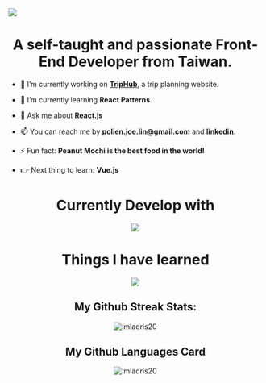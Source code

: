 <img src="https://imgur.com/cKVExbW.gif">

<h1 align="center">A self-taught and passionate Front-End Developer from Taiwan.</h1>

- 🔭 I’m currently working on **[TripHub](https://triphub.web.app/)**, a trip planning website.

- 🌱 I’m currently learning **React Patterns**.

- 💬 Ask me about **React.js**

- 📫 You can reach me by **polien.joe.lin@gmail.com** and **[linkedin](https://linkedin.com/in/polienlin)**.

- ⚡ Fun fact: **Peanut Mochi is the best food in the world!**

- 👉 Next thing to learn: **Vue.js**

<h1 align="center">Currently Develop with</h1>
<p align="center">
  <a href="https://skillicons.dev">
    <img src="https://skillicons.dev/icons?i=react,vite,js,html,css,firebase,gcp,git,tailwind,styledcomponents,vscode" />
  </a>
</p>

<h1 align="center">Things I have learned</h1>
<p align="center">
  <a href="https://skillicons.dev">
    <img src="https://skillicons.dev/icons?i=babel,c,figma,nodejs,nextjs,postman,ts,bash,github,materialui,postgres" />
  </a>
</p>

<!-- <p>&nbsp;<img align="center" src="https://github-readme-stats.vercel.app/api?username=imladris20&show_icons=true&locale=en" alt="imladris20" /></p> -->

<h2 align="center">My Github Streak Stats:</h2>
<p align="center">
  <img align="center" src="https://github-readme-streak-stats.herokuapp.com/?user=imladris20&" alt="imladris20" />
</p>

<h2 align="center">My Github Languages Card </h2>
<p align="center">
  <img align="center" src="https://github-readme-stats.vercel.app/api/top-langs?username=imladris20&show_icons=true&locale=en&layout=compact" alt="imladris20" />
</p>
